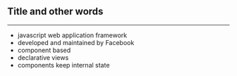 <!-- .slide: data-background-image="css/theme/images/bg-graphics.jpg"> -->
<!-- .slide: data-background-size="cover"> -->

## Title and other words
---

- javascript web application framework <!-- .element: class="fragment" -->
- developed and maintained by Facebook <!-- .element: class="fragment" -->
- component based <!-- .element: class="fragment" -->
- declarative views <!-- .element: class="fragment" -->
- components keep internal state <!-- .element: class="fragment" -->

